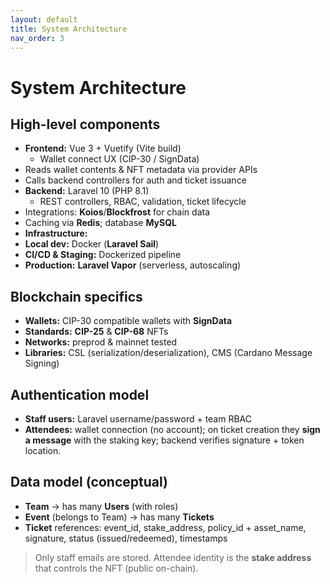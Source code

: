 ```yaml
---
layout: default
title: System Architecture
nav_order: 3
---
```


# System Architecture

## High-level components

- **Frontend:** Vue 3 + Vuetify (Vite build)
    - Wallet connect UX (CIP-30 / SignData)
- Reads wallet contents & NFT metadata via provider APIs
- Calls backend controllers for auth and ticket issuance
- **Backend:** Laravel 10 (PHP 8.1)
    - REST controllers, RBAC, validation, ticket lifecycle
- Integrations: **Koios**/**Blockfrost** for chain data
- Caching via **Redis**; database **MySQL**
- **Infrastructure:**
- **Local dev:** Docker (**Laravel Sail**)
- **CI/CD & Staging:** Dockerized pipeline
- **Production:** **Laravel Vapor** (serverless, autoscaling)

## Blockchain specifics

- **Wallets:** CIP-30 compatible wallets with **SignData**
- **Standards:** **CIP-25** & **CIP-68** NFTs
- **Networks:** preprod & mainnet tested
- **Libraries:** CSL (serialization/deserialization), CMS (Cardano Message
  Signing)

## Authentication model

- **Staff users:** Laravel username/password + team RBAC
- **Attendees:** wallet connection (no account); on ticket creation they **sign
  a message** with the staking key; backend verifies signature + token location.

## Data model (conceptual)

- **Team** → has many **Users** (with roles)
- **Event** (belongs to Team) → has many **Tickets**
- **Ticket** references: event_id, stake_address, policy_id + asset_name,
  signature, status (issued/redeemed), timestamps

> Only staff emails are stored. Attendee identity is the **stake address** that
> controls the NFT (public on-chain).
